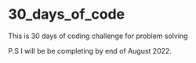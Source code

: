 # 30_days_of_code
This is 30 days of coding challenge for problem solving


P.S I will be be completing by end of August 2022.
